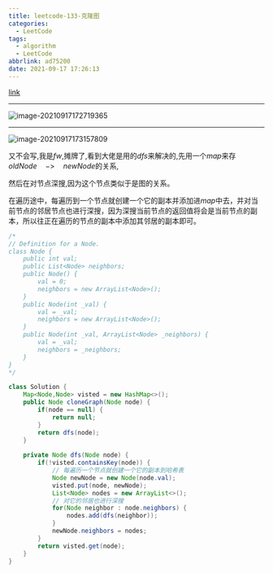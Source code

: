```yaml
---
title: leetcode-133-克隆图
categories:
  - LeetCode
tags:
  - algorithm
  - LeetCode
abbrlink: ad75200
date: 2021-09-17 17:26:13
---
```


[link](https://leetcode-cn.com/problems/clone-graph/)

<hr/>

![image-20210917172719365](https://gitee.com/cao_ziqiang/img/raw/master/20210917172719.png)

<hr/>

![image-20210917173157809](https://gitee.com/cao_ziqiang/img/raw/master/20210917173157.png)

又不会写,我是$fw$,摊牌了,看到大佬是用的$dfs$来解决的,先用一个$map$来存$oldNode\quad->\quad newNode$的关系,

然后在对节点深搜,因为这个节点类似于是图的关系。

在遍历途中，每遍历到一个节点就创建一个它的副本并添加进$map$中去，并对当前节点的邻居节点也进行深搜，因为深搜当前节点的返回值将会是当前节点的副本，所以往正在遍历的节点的副本中添加其邻居的副本即可。

```java
/*
// Definition for a Node.
class Node {
    public int val;
    public List<Node> neighbors;
    public Node() {
        val = 0;
        neighbors = new ArrayList<Node>();
    }
    public Node(int _val) {
        val = _val;
        neighbors = new ArrayList<Node>();
    }
    public Node(int _val, ArrayList<Node> _neighbors) {
        val = _val;
        neighbors = _neighbors;
    }
}
*/

class Solution {
    Map<Node,Node> visted = new HashMap<>();
    public Node cloneGraph(Node node) {
        if(node == null) {
            return null;
        }
        return dfs(node);
    }
    
    private Node dfs(Node node) {
        if(!visted.containsKey(node)) {
            // 每遍历一个节点就创建一个它的副本到哈希表
            Node newNode = new Node(node.val);
            visted.put(node, newNode);
            List<Node> nodes = new ArrayList<>();
            // 对它的邻居也进行深搜
            for(Node neighbor : node.neighbors) {
                nodes.add(dfs(neighbor));
            }
            newNode.neighbors = nodes;
        }
        return visted.get(node);
    }
}
```

